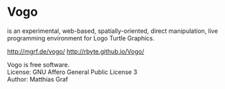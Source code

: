 Vogo
====

is an experimental, web-based, spatially-oriented, direct manipulation, live programming environment for Logo Turtle Graphics.

http://mgrf.de/vogo/
http://rbyte.github.io/Vogo/

Vogo is free software.<br />
License: GNU Affero General Public License 3<br />
Author: Matthias Graf
